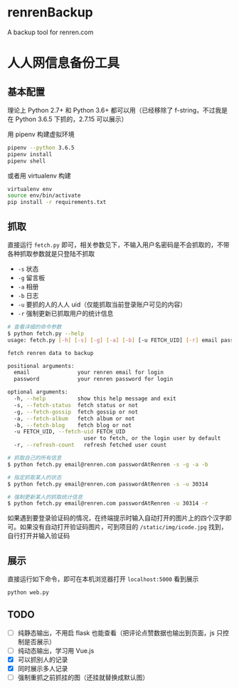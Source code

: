 # renrenBackup

A backup tool for renren.com


# 人人网信息备份工具

## 基本配置

理论上 Python 2.7+ 和 Python 3.6+ 都可以用（已经移除了 f-string，不过我是在 Python 3.6.5 下抓的，2.7.15 可以展示）

用 pipenv 构建虚拟环境

```bash
pipenv --python 3.6.5
pipenv install
pipenv shell
```

或者用 virtualenv 构建

```bash
virtualenv env
source env/bin/activate
pip install -r requirements.txt
```

## 抓取

直接运行 `fetch.py` 即可，相关参数见下，不输入用户名密码是不会抓取的，不带各种抓取参数就是只登陆不抓取

* `-s` 状态
* `-g` 留言板
* `-a` 相册
* `-b` 日志
* `-u` 要抓的人的人人 uid（仅能抓取当前登录账户可见的内容）
* `-r` 强制更新已抓取用户的统计信息

```bash
# 查看详细的命令参数
$ python fetch.py --help
usage: fetch.py [-h] [-s] [-g] [-a] [-b] [-u FETCH_UID] [-r] email password

fetch renren data to backup

positional arguments:
  email               your renren email for login
  password            your renren password for login

optional arguments:
  -h, --help          show this help message and exit
  -s, --fetch-status  fetch status or not
  -g, --fetch-gossip  fetch gossip or not
  -a, --fetch-album   fetch album or not
  -b, --fetch-blog    fetch blog or not
  -u FETCH_UID, --fetch-uid FETCH_UID
                        user to fetch, or the login user by default
  -r, --refresh-count   refresh fetched user count

# 抓取自己的所有信息
$ python fetch.py email@renren.com passwordAtRenren -s -g -a -b

# 指定抓取某人的状态
$ python fetch.py email@renren.com passwordAtRenren -s -u 30314

# 强制更新某人的抓取统计信息
$ python fetch.py email@renren.com passwordAtRenren -u 30314 -r
```

如果遇到要登录验证码的情况，在终端提示时输入自动打开的图片上的四个汉字即可。如果没有自动打开验证码图片，可到项目的 `/static/img/icode.jpg` 找到，自行打开并输入验证码

## 展示

直接运行如下命令，即可在本机浏览器打开 `localhost:5000` 看到展示

```bash
python web.py
```

## TODO

- [ ] 纯静态输出，不用启 flask 也能查看（把评论点赞数据也输出到页面，js 只控制是否展示）
- [ ] 纯动态输出，学习用 Vue.js
- [x] 可以抓别人的记录
- [x] 同时展示多人记录
- [ ] 强制重抓之前抓挂的图（还挂就替换成默认图）